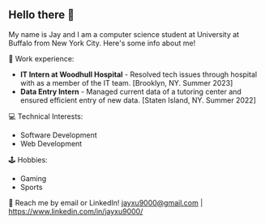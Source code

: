 ## **Hello there 👋** ##

My name is Jay and I am a computer science student at University at Buffalo from New York City. Here's some info about me!

💼 Work experience:

* **IT Intern at Woodhull Hospital** - Resolved tech issues through hospital with as a member of the IT team. [Brooklyn, NY. Summer 2023]
* **Data Entry Intern** - Managed current data of a tutoring center and ensured efficient entry of new data. [Staten Island, NY. Summer 2022]

💻 Technical Interests:
* Software Development
* Web Development

🕹️ Hobbies:
* Gaming
* Sports

💬 Reach me by email or LinkedIn! jayxu9000@gmail.com | https://www.linkedin.com/in/jayxu9000/
